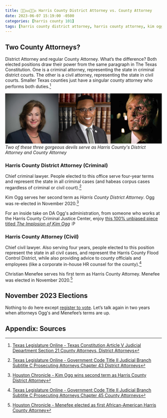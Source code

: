 ```yaml
---
title: 👩🏻‍⚖️⚖️👨🏾‍⚖️ Harris County District Attorney vs. County Attorney
date: 2023-06-07 15:19:00 -0500
categories: [harris county 101]
tags: [harris county district attorney, harris county attorney, kim ogg, christian menefee, harris county criminal justice center, murray newman]     # TAG names should always be lowercase
---
```


## Two County Attorneys?

District Attorney and regular County Attorney. What’s the difference? Both elected positions draw their power from the same paragraph in The Texas Constitution. One is a criminal attorney, representing the state in criminal district courts. The other is a civil attorney, representing the state in civil courts. Smaller Texas counties just have a singular county attorney who performs both duties.[^1]

![Harris County District Attorney Kim Ogg, Harris County Attorney Christian Menefee, and Gotham City District Attorney Harvey Dent](/assets/img/county_attorneys.png)
_*Two* of these three gorgeous devils serve as Harris County's District Attorney and County Attorney_

### Harris County District Attorney (Criminal)

Chief criminal lawyer. People elected to this office serve four-year terms and represent the state in all criminal cases (and habeas corpus cases regardless of criminal or civil court).[^2]

Kim Ogg serves her second term as *Harris County District Attorney*. Ogg was re-elected in November 2020.[^5]

For an inside take on DA Ogg's administration, from someone who works at the Harris County Criminal Justice Center, enjoy <a href="https://harriscountycriminaljustice.blogspot.com/2019/11/the-implosion-of-kim-ogg.html" target="_blank">this 100% unbiased piece titled *The Implosion of Kim Ogg*</a> :P

### Harris County Attorney (Civil)

Chief civil lawyer. Also serving four years, people elected to this position represent the state in all civil cases, and represent the Harris County Flood Control District, while also providing advice to county officials and employees (like a corporate in-house HR counsel for the county).[^3]

Christian Menefee serves his first term as Harris County Attorney. Menefee was elected in November 2020.[^4]

## November 2023 Elections

Nothing to do here except <a href="https://vrrequest.sos.state.tx.us/index.asp" target="_blank">register to vote</a>. Let’s talk again in two years when attorneys Ogg's and Menefee’s terms are up.

## Appendix: Sources

[^1]: <a href="https://statutes.capitol.texas.gov/Docs/CN/htm/CN.5.htm" target="_blank">Texas Legislature Online - Texas Constitution Article V Judicial Department Section 21 County Attorneys, District Attorneys</a>

[^2]: <a href="https://statutes.capitol.texas.gov/Docs/GV/htm/GV.43.htm#43.180" target="_blank">Texas Legislature Online - Government Code Title II Judicial Branch Subtitle C Prosecuting Attorneys Chapter 43 District Attorneys</a>

[^3]: <a href="https://statutes.capitol.texas.gov/Docs/GV/htm/GV.45.htm#45.201" target="_blank">Texas Legislature Online - Government Code Title II Judicial Branch Subtitle C Prosecuting Attorneys Chapter 45 County Attorneys</a>

[^4]: <a href="https://www.chron.com/news/election2020/article/Kim-Ogg-wins-second-term-as-Harris-County-DA-15682338.php" target="_blank">Houston Chronicle - Menefee elected as first African-American Harris County Attorney</a>

[^5]: <a href="https://www.houstonchronicle.com/politics/election/article/Menefee-elected-as-first-African-American-Harris-15701626.php" target="_blank">Houston Chronicle - Kim Ogg wins second term as Harris County District Attorney</a>